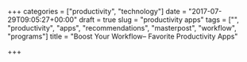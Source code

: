 +++
categories = ["productivity", "technology"]
date = "2017-07-29T09:05:27+00:00"
draft = true
slug = "productivity apps"
tags = ["", "productivity", "apps", "recommendations", "masterpost", "workflow", "programs"]
title = "Boost Your Workflow– Favorite Productivity Apps"

+++
